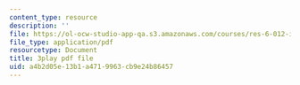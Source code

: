 ```yaml
---
content_type: resource
description: ''
file: https://ol-ocw-studio-app-qa.s3.amazonaws.com/courses/res-6-012-introduction-to-probability-spring-2018/a4b2d05e13b1a4719963cb9e24b86457_UcKhhEc_LyQ.pdf
file_type: application/pdf
resourcetype: Document
title: 3play pdf file
uid: a4b2d05e-13b1-a471-9963-cb9e24b86457
---
```

